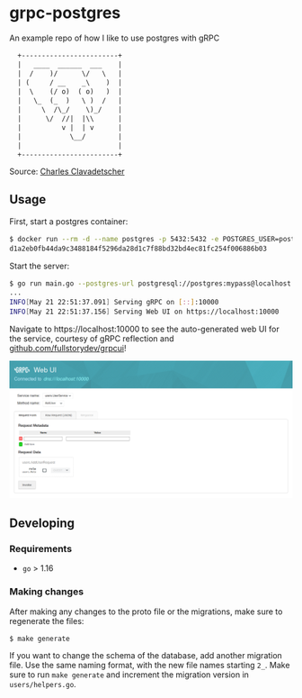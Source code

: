 # grpc-postgres
An example repo of how I like to use postgres with gRPC
```
  +------------------------+
  |   ____  ______  ___    |
  |  /    )/      \/   \   |
  | (     / __    _\    )  |
  |  \    (/ o)  ( o)   )  |
  |   \_  (_  )   \ )  /   |
  |     \  /\_/    \)_/    |
  |      \/  //|  |\\      |
  |          v |  | v      |
  |            \__/        |
  |                        |
  +------------------------+
```
Source: [Charles Clavadetscher](https://www.postgresql.org/message-id/57386570.8090703%40swisspug.org)

## Usage

First, start a postgres container:

```bash
$ docker run --rm -d --name postgres -p 5432:5432 -e POSTGRES_USER=postgres -e POSTGRES_PASSWORD=mypass -e POSTGRES_DB=postgres postgres:13
d1a2eb0fb44da9c3488184f5296da28d1c7f88bd32bd4ec81fc254f006886b03
```

Start the server:

```bash
$ go run main.go --postgres-url postgresql://postgres:mypass@localhost:5432/postgres
...
INFO[May 21 22:51:37.091] Serving gRPC on [::]:10000
INFO[May 21 22:51:37.156] Serving Web UI on https://localhost:10000
```

Navigate to https://localhost:10000 to see the auto-generated web UI for the
service, courtesy of gRPC reflection and
[github.com/fullstorydev/grpcui](https://github.com/fullstorydev/grpcui/)!

![gRPCUI](./grpcui.png)

## Developing

### Requirements

* `go` > 1.16

### Making changes

After making any changes to the proto file or the migrations, make sure to
regenerate the files:

```bash
$ make generate
```

If you want to change the schema of the database, add another migration file.
Use the same naming format, with the new file names starting `2_`. Make sure to
run `make generate` and increment the migration version in `users/helpers.go`.
